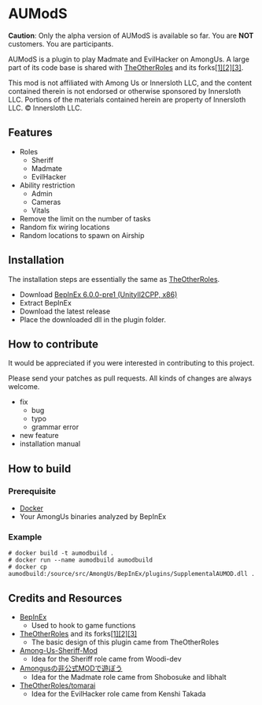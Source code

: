 # AUModS

**Caution**:
Only the alpha version of AUModS is available so far.
You are **NOT** customers. You are participants.

AUModS is a plugin to play Madmate and EvilHacker on AmongUs.
A large part of its code base is shared with [TheOtherRoles](https://github.com/TheOtherRolesAU/TheOtherRoles) and its forks[[1]](https://github.com/yukinogatari/TheOtherRoles-GM)[[2]](https://github.com/haoming37/TheOtherRoles-GM-Haoming)[[3]](https://github.com/tomarai/TheOtherRoles).

This mod is not affiliated with Among Us or Innersloth LLC, and the content contained therein is not endorsed or otherwise sponsored by Innersloth LLC. Portions of the materials contained herein are property of Innersloth LLC. © Innersloth LLC.

## Features

* Roles
  - Sheriff
  - Madmate
  - EvilHacker
* Ability restriction
  - Admin
  - Cameras
  - Vitals
* Remove the limit on the number of tasks
* Random fix wiring locations
* Random locations to spawn on Airship

## Installation

The installation steps are essentially the same as [TheOtherRoles](https://github.com/TheOtherRolesAU/TheOtherRoles).

* Download [BepInEx 6.0.0-pre1 (UnityIl2CPP, x86)](https://github.com/BepInEx/BepInEx/releases/tag/v6.0.0-pre.1)
* Extract BepInEx
* Download the latest release
* Place the downloaded dll in the plugin folder.

## How to contribute

It would be appreciated if you were interested in contributing to this project.

Please send your patches as pull requests.
All kinds of changes are always welcome.

* fix
  - bug
  - typo
  - grammar error
* new feature
* installation manual

## How to build

### Prerequisite

* [Docker](https://www.docker.com/)
* Your AmongUs binaries analyzed by BepInEx

### Example

```
# docker build -t aumodbuild .
# docker run --name aumodbuild aumodbuild
# docker cp aumodbuild:/source/src/AmongUs/BepInEx/plugins/SupplementalAUMOD.dll .
```

## Credits and Resources

* [BepInEx](https://github.com/BepInEx)
  - Used to hook to game functions
* [TheOtherRoles](https://github.com/TheOtherRolesAU/TheOtherRoles) and its forks[[1]](https://github.com/yukinogatari/TheOtherRoles-GM)[[2]](https://github.com/haoming37/TheOtherRoles-GM-Haoming)[[3]](https://github.com/tomarai/TheOtherRoles)
  - The basic design of this plugin came from TheOtherRoles
* [Among-Us-Sheriff-Mod](https://github.com/Woodi-dev/Among-Us-Sheriff-Mod)
  - Idea for the Sheriff role came from Woodi-dev
* [Amongusの非公式MODで遊ぼう](https://au.libhalt.net/)
  - Idea for the Madmate role came from Shobosuke and libhalt
* [TheOtherRoles/tomarai](https://github.com/tomarai/TheOtherRoles/tree/dev-v3.4.x)
  - Idea for the EvilHacker role came from Kenshi Takada
